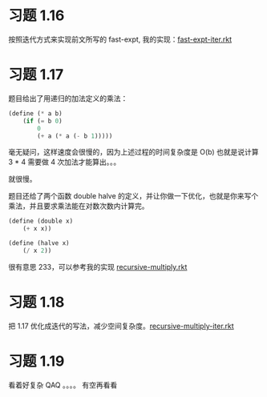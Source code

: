 
# 习题 1.16

按照迭代方式来实现前文所写的 fast-expt, 我的实现：[fast-expt-iter.rkt](./fast-expt-iter.rkt)

# 习题 1.17

题目给出了用递归的加法定义的乘法：

``` scheme
(define (* a b)
    (if (= b 0)
        0
        (+ a (* a (- b 1)))))
```

毫无疑问，这样速度会很慢的，因为上述过程的时间复杂度是 O(b) 也就是说计算 3 * 4 需要做 4 次加法才能算出。。。 

就很慢。

题目还给了两个函数 double halve 的定义，并让你做一下优化，也就是你来写个乘法，并且要求乘法能在对数次数内计算完。

``` scheme
(define (double x)
    (+ x x))

(define (halve x)
    (/ x 2))
```

很有意思 233，可以参考我的实现 [recursive-multiply.rkt](./recursive-multiply.rkt)

# 习题 1.18

把 1.17 优化成迭代的写法，减少空间复杂度。[recursive-multiply-iter.rkt](./recursive-multiply-iter.rkt)


# 习题 1.19 

看着好复杂 QAQ 。。。。 有空再看看 

